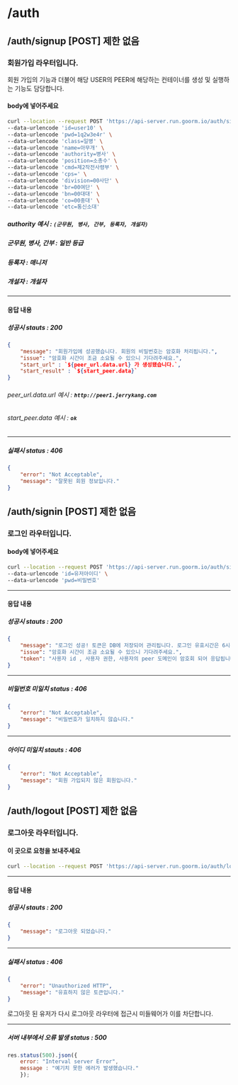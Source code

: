 # /auth 
## /auth/signup [POST] 제한 없음
### 회원가입 라우터입니다.
회원 가입의 기능과 더불어 해당 USER의 PEER에 해당하는 컨테이너를 생성 및 실행하는 기능도 담당합니다.

#### body에 넣어주세요 
```bash
curl --location --request POST 'https://api-server.run.goorm.io/auth/signup/' \ 
--data-urlencode 'id=user10' \ 
--data-urlencode 'pwd=1q2w3e4r' \ 
--data-urlencode 'class=일병' \ 
--data-urlencode 'name=아무개' \ 
--data-urlencode 'authority=병사' \ 
--data-urlencode 'position=소총수' \ 
--data-urlencode 'cmd=제2작전사령부' \ 
--data-urlencode 'cps=' \ 
--data-urlencode 'division=00사단' \ 
--data-urlencode 'br=00여단' \ 
--data-urlencode 'bn=00대대' \ 
--data-urlencode 'co=00중대' \ 
--data-urlencode 'etc=통신소대'
```
##### authority 예시 :  **`(군무원, 병사, 간부, 등록자, 개설자)`**
##### 군무원, 병사, 간부 : 일반 등급 
##### 등록자 : 매니저
##### 개설자 : 개설자
---
#### 응답 내용
##### 성공시 stauts : 200
```json
{
    "message": "회원가입에 성공했습니다. 회원의 비밀번호는 암호화 처리됩니다.",
    "issue": "암호화 시간이 조금 소요될 수 있으니 기다려주세요.",
    "start_url" : `${peer_url.data.url} 가 생성됐습니다.`,
    "start_result" : `${start_peer.data}`
}
```
###### peer_url.data.url 예시 :  **`http://peer1.jerrykang.com`**
###### start_peer.data 예시 :  **`ok`**
---
##### 실패시 status : 406

```json
{
    "error": "Not Acceptable",
    "message": "잘못된 회원 정보입니다."
}
```

## /auth/signin [POST] 제한 없음
### 로그인 라우터입니다.

#### body에 넣어주세요 
```bash
curl --location --request POST 'https://api-server.run.goorm.io/auth/signin' \ 
--data-urlencode 'id=유저아이디' \ 
--data-urlencode 'pwd=비밀번호'
```
---
#### 응답 내용
##### 성공시 stauts : 200

```json
{
    "message": "로그인 성공! 토큰은 DB에 저장되어 관리됩니다. 로그인 유효시간은 6시간 입니다.",
    "issue": "암호화 시간이 조금 소요될 수 있으니 기다려주세요.",
    "token": "사용자 id , 사용자 권한, 사용자의 peer 도메인이 암호회 되어 응답됩니다."
}
```
---
##### 비밀번호 미일치 status : 406

```json
{
    "error": "Not Acceptable",
    "message": "비밀번호가 일치하지 않습니다."
}
```
---
##### 아이디 미일치 stauts : 406

```json
{
    "error": "Not Acceptable",
    "message": "회원 가입되지 않은 회원입니다."
}
```

## /auth/logout [POST] 제한 없음
### 로그아웃 라우터입니다.

#### 이 곳으로 요청을 보내주세요 
```bash
curl --location --request POST 'https://api-server.run.goorm.io/auth/logout'
```
---
#### 응답 내용

##### 성공시 stauts : 200
```json
{
    "message": "로그아웃 되었습니다."
}
```
---
##### 실패시 status : 406

```json
{
    "error": "Unauthorized HTTP",
    "message": "유효하지 않은 토큰입니다."
}
```

로그아웃 된 유저가 다시 로그아웃 라우터에 접근시 미들웨어가 이를 차단합니다.

---

##### 서버 내부에서 오류 발생 status : 500

```js
res.status(500).json({
    error: "Interval server Error",
    message : "예기치 못한 에러가 발생했습니다."
    });
```